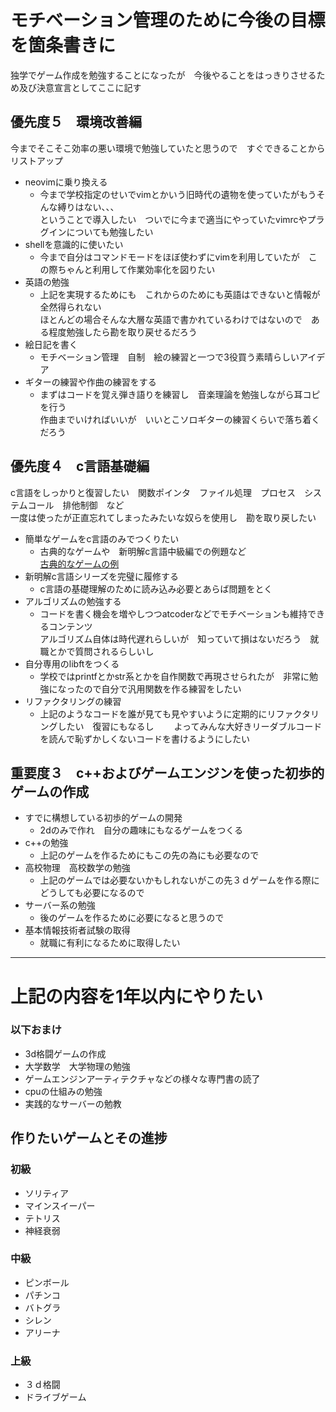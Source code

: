 # モチベーション管理のために今後の目標を箇条書きに
独学でゲーム作成を勉強することになったが　今後やることをはっきりさせるため及び決意宣言としてここに記す


## 優先度５　環境改善編
今までそこそこ効率の悪い環境で勉強していたと思うので　すぐできることからリストアップ
* neovimに乗り換える
  * 今まで学校指定のせいでvimとかいう旧時代の遺物を使っていたがもうそんな縛りはない、、、  
  ということで導入したい　ついでに今まで適当にやっていたvimrcやプラグインについても勉強したい
* shellを意識的に使いたい
  * 今まで自分はコマンドモードをほぼ使わずにvimを利用していたが　この際ちゃんと利用して作業効率化を図りたい
* 英語の勉強
  * 上記を実現するためにも　これからのためにも英語はできないと情報が全然得られない  
   ほとんどの場合そんな大層な英語で書かれているわけではないので　ある程度勉強したら勘を取り戻せるだろう
* 絵日記を書く
  * モチベーション管理　自制　絵の練習と一つで3役買う素晴らしいアイデア
* ギターの練習や作曲の練習をする
  * まずはコードを覚え弾き語りを練習し　音楽理論を勉強しながら耳コピを行う  
  作曲までいければいいが　いいとこソロギターの練習くらいで落ち着くだろう
  
## 優先度４　c言語基礎編
c言語をしっかりと復習したい　関数ポインタ　ファイル処理　プロセス　システムコール　排他制御　など  
   一度は使ったが正直忘れてしまったみたいな奴らを使用し　勘を取り戻したい
* 簡単なゲームをc言語のみでつくりたい
  * 古典的なゲームや　新明解c言語中級編での例題など  
  [古典的なゲームの例](https://ja.wikipedia.org/wiki/コンピュータゲームの歴史)
* 新明解c言語シリーズを完璧に履修する
  * c言語の基礎理解のために読み込み必要とあらば問題をとく
* アルゴリズムの勉強する
  * コードを書く機会を増やしつつatcoderなどでモチベーションも維持できるコンテンツ  
  アルゴリズム自体は時代遅れらしいが　知っていて損はないだろう　就職とかで質問されるらしいし
* 自分専用のlibftをつくる
  * 学校ではprintfとかstr系とかを自作関数で再現させられたが　非常に勉強になったので自分で汎用関数を作る練習をしたい
* リファクタリングの練習
  * 上記のようなコードを誰が見ても見やすいように定期的にリファクタリングしたい　復習にもなるし　　
  よってみんな大好きリーダブルコードを読んで恥ずかしくないコードを書けるようにしたい


## 重要度３　c++およびゲームエンジンを使った初歩的ゲームの作成
* すでに構想している初歩的ゲームの開発
  * 2dのみで作れ　自分の趣味にもなるゲームをつくる
* c++の勉強
  * 上記のゲームを作るためにもこの先の為にも必要なので
* 高校物理　高校数学の勉強
  * 上記のゲームでは必要ないかもしれないがこの先３ｄゲームを作る際にどうしても必要になるので
* サーバー系の勉強
  * 後のゲームを作るために必要になると思うので
* 基本情報技術者試験の取得
  * 就職に有利になるために取得したい

---

# <span style="coler: red; ">上記の内容を1年以内にやりたい</span>

### 以下おまけ

* 3d格闘ゲームの作成
* 大学数学　大学物理の勉強
* ゲームエンジンアーティテクチャなどの様々な専門書の読了
* cpuの仕組みの勉強
* 実践的なサーバーの勉教
 
## 作りたいゲームとその進捗

### 初級
* ソリティア
* マインスイーパー
* テトリス
* 神経衰弱

### 中級
* ピンボール
* パチンコ
* バトグラ
* シレン
* アリーナ

### 上級
* ３ｄ格闘
* ドライブゲーム











<!--
**kinnko/kinnko** is a ✨ _special_ ✨ repository because its `README.md` (this file) appears on your GitHub profile.

Here are some ideas to get you started:

- 🔭 I’m currently working on ...
- 🌱 I’m currently learning ...
- 👯 I’m looking to collaborate on ...
- 🤔 I’m looking for help with ...
- 💬 Ask me about ...
- 📫 How to reach me: ...
- 😄 Pronouns: ...
- ⚡ Fun fact: ...
-->
